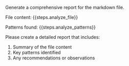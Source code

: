 Generate a comprehensive report for the markdown file.

File content: {{steps.analyze_file}}

Patterns found: {{steps.analyze_patterns}}

Please create a detailed report that includes:
1. Summary of the file content
2. Key patterns identified
3. Any recommendations or observations